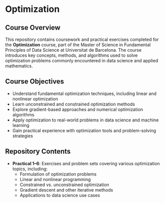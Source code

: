 # Optimization

## Course Overview
This repository contains coursework and practical exercises completed for the **Optimization** course, part of the Master of Science in Fundamental Principles of Data Science at Universitat de Barcelona. The course introduces key concepts, methods, and algorithms used to solve optimization problems commonly encountered in data science and applied mathematics.

## Course Objectives
- Understand fundamental optimization techniques, including linear and nonlinear optimization  
- Learn unconstrained and constrained optimization methods  
- Explore gradient-based approaches and numerical optimization algorithms  
- Apply optimization to real-world problems in data science and machine learning  
- Gain practical experience with optimization tools and problem-solving strategies  

## Repository Contents
- **Practical 1–6**: Exercises and problem sets covering various optimization topics, including:
  - Formulation of optimization problems  
  - Linear and nonlinear programming  
  - Constrained vs. unconstrained optimization  
  - Gradient descent and other iterative methods  
  - Applications to data science use cases  
